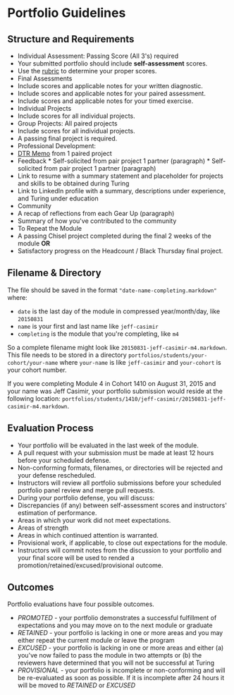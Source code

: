 # Portfolio Guidelines

## Structure and Requirements
*   Individual Assessment: Passing Score (All 3's) required
  *   Your submitted portfolio should include **self-assessment**   scores.
  *   Use the [rubric](https://github.com/turingschool/portfolios/blob/master/rubric.markdown) to determine your proper scores.
*   Final Assessments
  *   Include scores and applicable notes for your written diagnostic.
  *   Include scores and applicable notes for your paired assessment.
  *   Include scores and applicable notes for your timed exercise.
*   Individual Projects
  *   Include scores for all individual projects.
*   Group Projects: All paired projects
  *   Include scores for all individual projects.
  *   A passing final project is required.
*   Professional Development:
  *   [DTR Memo](https://docs.google.com/document/d/1zMtgWhODQuP3KBNhrg6PtmPUkw0DIskqgggeyEzYZi4/edit?usp=sharing) from 1 paired project
  *   Feedback
    *   Self-solicited from pair project 1 partner (paragraph)
    *   Self-solicited from pair project 1 partner (paragraph)
  *   Link to resume with a summary statement and placeholder for projects and skills to be obtained during Turing
  *   Link to LinkedIn profile with a summary, descriptions under experience, and Turing under education
*   Community
  *   A recap of reflections from each Gear Up (paragraph)
  *   Summary of how you've contributed to the community
*   To Repeat the Module
  *   A passing Chisel project completed during the final 2 weeks of the module **OR**
  *   Satisfactory progress on the Headcount / Black Thursday final project.

## Filename & Directory

The file should be saved in the format `"date-name-completing.markdown"` where:

*   `date` is the last day of the module in compressed year/month/day, like `20150831`
*   `name` is your first and last name like `jeff-casimir`
*   `completing` is the module that you're completing, like `m4`

So a complete filename might look like `20150831-jeff-casimir-m4.markdown`. This file needs to be stored in a directory `portfolios/students/your-cohort/your-name` where `your-name` is like `jeff-casimir` and `your-cohort` is your cohort number.

If you were completing Module 4 in Cohort 1410 on August 31, 2015 and your name was Jeff Casimir, your portfolio submission would reside at the following location: `portfolios/students/1410/jeff-casimir/20150831-jeff-casimir-m4.markdown`.

## Evaluation Process

*   Your portfolio will be evaluated in the last week of the module.
*   A pull request with your submission must be made at least 12 hours before your scheduled defense.
*   Non-conforming formats, filenames, or directories will be rejected and your defense rescheduled.
*   Instructors will review all portfolio submissions before your scheduled portfolio panel review and merge pull requests.
*   During your portfolio defense, you will discuss:
  *   Discrepancies (if any) between self-assessment scores and instructors' estimation of performance.
  *   Areas in which your work did not meet expectations.
  *   Areas of strength
  *   Areas in which continued attention is warranted.
  *   Provisional work, if applicable, to close out expectations for the module.
*   Instructors will commit notes from the discussion to your portfolio and your final score will be used to rended a promotion/retained/excused/provisional outcome.

## Outcomes

Portfolio evaluations have four possible outcomes.

*   *PROMOTED* - your portfolio demonstrates a successful fulfillment of expectations
and you may move on to the next module or graduate
* *RETAINED* - your portfolio is lacking in one or more areas and you may either
repeat the current module or leave the program
* *EXCUSED* - your portfolio is lacking in one or more areas and either (a) you've
now failed to pass the module in two attempts or (b) the reviewers have determined
that you will not be successful at Turing
* *PROVISIONAL* - your portfolio is incomplete or non-conforming and will be re-evaluated
as soon as possible. If it is incomplete after 24 hours it will be moved to *RETAINED* or *EXCUSED*
